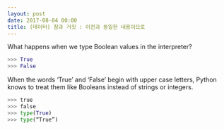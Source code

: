 ```yaml
---
layout: post
date: 2017-08-04 00:00
title: (데이터) 참과 거짓 : 이전과 동일한 내용이므로 
---
```


<div id="ppt" markdown="1">
What happens when we type Boolean values in the interpreter?

```python
>>> True
>>> False
```
When the words ‘True’ and ‘False’ begin with upper case letters, Python knows to treat them like Booleans instead of strings or integers.

```python
>>> true
>>> false
>>> type(True)
>>> type(“True”)
```
</div>

<div id="desc" markdown="1">

</div>
